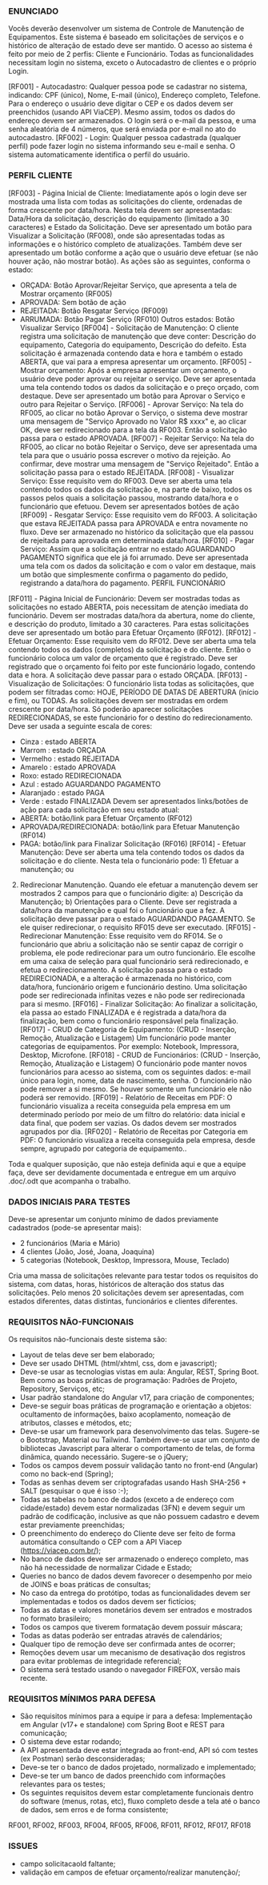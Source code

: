 ### ENUNCIADO
Vocês deverão desenvolver um sistema de Controle de Manutenção de Equipamentos. Este sistema é baseado em solicitações de serviços e o histórico de alteração de estado deve ser mantido. 
O acesso ao sistema é feito por meio de 2 perfis: Cliente e Funcionário. Todas as funcionalidades necessitam login no sistema, exceto o Autocadastro de clientes e o próprio Login.

[RF001] - Autocadastro: Qualquer pessoa pode se cadastrar no sistema, indicando: CPF (único), Nome, E-mail (único), Endereço completo, Telefone. Para o endereço o usuário deve digitar o CEP e os dados devem ser preenchidos (usando API ViaCEP). Mesmo assim, todos os dados do endereço devem ser armazenados. O login será o e-mail da pessoa, e uma senha aleatória de 4 números, que será enviada por e-mail no ato do autocadastro.
[RF002] - Login: Qualquer pessoa cadastrada (qualquer perfil) pode fazer login no sistema informando seu e-mail e senha. O sistema automaticamente identifica o perfil do usuário.

### PERFIL CLIENTE

[RF003] - Página Inicial de Cliente: Imediatamente após o login deve ser mostrada uma lista com todas as solicitações do cliente, ordenadas de forma crescente por data/hora. Nesta tela devem ser apresentadas: Data/Hora da solicitação, descrição do equipamento (limitado a 30 caracteres) e Estado da Solicitação. Deve ser apresentado um botão para Visualizar a Solicitação (RF008), onde são apresentadas todas as informações e o histórico completo de atualizações. Também deve ser apresentado um botão conforme a ação que o usuário deve efetuar (se não houver ação, não mostrar botão). As ações são as seguintes, conforma o estado:
- ORÇADA: Botão Aprovar/Rejeitar Serviço, que apresenta a tela de Mostrar orçamento (RF005)
- APROVADA: Sem botão de ação
- REJEITADA: Botão Resgatar Serviço (RF009)
- ARRUMADA: Botão Pagar Serviço (RF010)
Outros estados: Botão Visualizar Serviço
[RF004] - Solicitação de Manutenção: O cliente registra uma solicitação de manutenção que deve conter: Descrição do equipamento, Categoria do equipamento, Descrição do defeito. Esta solicitação é armazenada contendo data e hora e também o estado ABERTA, que vai para a empresa apresentar um orçamento.
[RF005] - Mostrar orçamento: Após a empresa apresentar um orçamento, o usuário deve poder aprovar ou rejeitar o serviço. Deve ser apresentada uma tela contendo todos os dados da solicitação e o preço orçado, com destaque. Deve ser apresentado um botão para Aprovar o Serviço e outro para Rejeitar o Serviço.
[RF006] - Aprovar Serviço: Na tela do RF005, ao clicar no botão Aprovar o Serviço, o sistema deve mostrar uma mensagem de "Serviço Aprovado no Valor R$ xxxx" e, ao clicar OK, deve ser redirecionado para a tela da RF003. Então a solicitação passa para o estado APROVADA.
[RF007] - Rejeitar Serviço: Na tela do RF005, ao clicar no botão Rejeitar o Serviço, deve ser apresentada uma tela para que o usuário possa escrever o motivo da rejeição. Ao confirmar, deve mostrar uma mensagem de "Serviço Rejeitado". Então a solicitação passa para o estado REJEITADA.
[RF008] - Visualizar Serviço: Esse requisito vem do RF003. Deve ser aberta uma tela contendo todos os dados da solicitação e, na parte de baixo, todos os passos pelos quais a solicitação passou, mostrando data/hora e o funcionário que efetuou. Devem ser apresentados botões de ação
[RF009] - Resgatar Serviço: Esse requisito vem do RF003. A solicitação que estava REJEITADA passa para APROVADA e entra novamente no fluxo. Deve ser armazenado no histórico da solicitação que ela passou de rejeitada para aprovada em determinada data/hora.
[RF010] - Pagar Serviço: Assim que a solicitação entrar no estado AGUARDANDO PAGAMENTO significa que ele já foi arrumado. Deve ser apresentada uma tela com os dados da solicitação e com o valor em destaque, mais um botão que simplesmente confirma o pagamento do pedido, registrando a data/hora do pagamento.
PERFIL FUNCIONÁRIO

[RF011] - Página Inicial de Funcionário: Devem ser mostradas todas as solicitações no estado ABERTA, pois necessitam de atenção imediata do funcionário. Devem ser mostradas data/hora da abertura, nome do cliente, e descrição do produto, limitado a 30 caracteres. Para estas solicitações deve ser apresentado um botão para Efetuar Orçamento (RF012).
[RF012] - Efetuar Orçamento: Esse requisito vem do RF012. Deve ser aberta uma tela contendo todos os dados (completos) da solicitação e do cliente. Então o funcionário coloca um valor de orçamento que é registrado. Deve ser registrado que o orçamento foi feito por este funcionário logado, contendo data e hora. A solicitação deve passar para o estado ORÇADA.
[RF013] - Visualização de Solicitações: O funcionário lista todas as solicitações, que podem ser filtradas como: HOJE, PERÍODO DE DATAS DE ABERTURA (início e fim), ou TODAS. As solicitações devem ser mostradas em ordem crescente por data/hora. Só poderão aparecer solicitações REDIRECIONADAS, se este funcionário for o destino do redirecionamento. Deve ser usada a seguinte escala de cores:
- Cinza : estado ABERTA
- Marrom : estado ORÇADA
- Vermelho : estado REJEITADA
- Amarelo : estado APROVADA
- Roxo: estado REDIRECIONADA
- Azul : estado AGUARDANDO PAGAMENTO
- Alaranjado : estado PAGA
- Verde : estado FINALIZADA
Devem ser apresentados links/botões de ação para cada solicitação em seu estado atual:
- ABERTA: botão/link para Efetuar Orçamento (RF012)
- APROVADA/REDIRECIONADA: botão/link para Efetuar Manutenção (RF014)
- PAGA: botão/link para Finalizar Solicitação (RF016)
[RF014] - Efetuar Manutenção: Deve ser aberta uma tela contendo todos os dados da solicitação e do cliente. Nesta tela o funcionário pode: 1) Efetuar a manutenção; ou 
2) Redirecionar Manutenção. Quando ele efetuar a manutenção devem ser mostrados 2 campos para que o funcionário digite:
a) Descrição da Manutenção;
b) Orientações para o Cliente. Deve ser registrada a data/hora da manutenção e qual foi o funcionário que a fez. A solicitação deve passar para o estado AGUARDANDO PAGAMENTO. Se ele quiser redirecionar, o requisito RF015 deve ser executado.
[RF015] - Redirecionar Manutenção: Esse requisito vem do RF014. Se o funcionário que abriu a solicitação não se sentir capaz de corrigir o problema, ele pode redirecionar para um outro funcionário. Ele escolhe em uma caixa de seleção para qual funcionário será redirecionado, e efetua o redirecionamento. A solicitação passa para o estado REDIRECIONADA, e a alteração é armazenada no histórico, com data/hora, funcionário origem e funcionário destino. Uma solicitação pode ser redirecionada infinitas vezes e não pode ser redirecionada para si mesmo.
[RF016] - Finalizar Solicitação: Ao finalizar a solicitação, ela passa ao estado FINALIZADA e é registrada a data/hora da finalização, bem como o funcionário responsável pela finalização.
[RF017] - CRUD de Categoria de Equipamento: (CRUD - Inserção, Remoção, Atualização e Listagem) Um funcionário pode manter categorias de equipamentos. Por exemplo: Notebook, Impressora, Desktop, Microfone.
[RF018] - CRUD de Funcionários: (CRUD - Inserção, Remoção, Atualização e Listagem) O funcionário pode manter novos funcionários para acesso ao sistema, com os seguintes dados: e-mail único para login, nome, data de nascimento, senha. O funcionário não pode remover a si mesmo. Se houver somente um funcionário ele não poderá ser removido.
[RF019] - Relatório de Receitas em PDF: O funcionário visualiza a receita conseguida pela empresa em um determinado período por meio de um filtro do relatório: data inicial e data final, que podem ser vazias. Os dados devem ser mostrados agrupados por dia.
[RF020] - Relatório de Receitas por Categoria em PDF: O funcionário visualiza a receita conseguida pela empresa, desde sempre, agrupado por categoria de equipamento..

Toda e qualquer suposição, que não esteja definida aqui e que a equipe faça, deve ser devidamente documentada e entregue em um arquivo .doc/.odt que acompanha o trabalho.

### DADOS INICIAIS PARA TESTES

Deve-se apresentar um conjunto mínimo de dados previamente cadastrados (pode-se apresentar mais): 
- 2 funcionários (Maria e Mário)
- 4 clientes (João, José, Joana, Joaquina)
- 5 categorias (Notebook, Desktop, Impressora, Mouse, Teclado)

Cria uma massa de solicitações relevante para testar todos os requisitos do sistema, com datas, horas, históricos de alteração dos status das solicitações. Pelo menos 20 solicitações devem ser apresentadas, com estados diferentes, datas distintas, funcionários e clientes diferentes.


### REQUISITOS NÃO-FUNCIONAIS
Os requisitos não-funcionais deste sistema são:

- Layout de telas deve ser bem elaborado;
- Deve ser usado DHTML (html/xhtml, css, dom e javascript);
- Deve-se usar as tecnologias vistas em aula: Angular, REST, Spring Boot. Bem como as boas práticas de programação: Padrões de Projeto, Repository, Serviços, etc;
- Usar padrão standalone do Angular v17, para criação de componentes;
- Deve-se seguir boas práticas de programação e orientação a objetos: ocultamento de informações, baixo acoplamento, nomeação de atributos, classes e métodos, etc;
- Deve-se usar um framework para desenvolvimento das telas. Sugere-se o Bootstrap, Material ou Tailwind. Também deve-se usar um conjunto de bibliotecas Javascript para alterar o comportamento de telas, de forma dinâmica, quando necessário. Sugere-se o jQuery;
- Todos os campos devem possuir validação tanto no front-end (Angular) como no back-end (Spring);
- Todas as senhas devem ser criptografadas usando Hash SHA-256 + SALT (pesquisar o que é isso :-);
- Todas as tabelas no banco de dados (exceto a de endereço com cidade/estado) devem estar normalizadas (3FN) e devem seguir um padrão de codificação, inclusive as que não possuem cadastro e devem estar previamente preenchidas;
- O preenchimento do endereço do Cliente deve ser feito de forma automática consultando o CEP com a API Viacep (https://viacep.com.br/);
- No banco de dados deve ser armazenado o endereço completo, mas não há necessidade de normalizar Cidade e Estado;
- Queries no banco de dados devem favorecer o desempenho por meio de JOINS e boas práticas de consultas;
- No caso da entrega do protótipo, todas as funcionalidades devem ser implementadas  e todos os dados devem ser fictícios;
- Todas as datas e valores monetários devem ser entrados e mostrados no formato brasileiro;
- Todos os campos que tiverem formatação devem possuir máscara;
- Todas as datas poderão ser entradas através de calendários;
- Qualquer tipo de remoção deve ser confirmada antes de ocorrer;
- Remoções devem usar um mecanismo de desativação dos registros para evitar problemas de integridade referencial;
- O sistema será testado usando o navegador FIREFOX, versão mais recente.

### REQUISITOS MÍNIMOS PARA DEFESA

- São requisitos mínimos para a equipe ir para a defesa:
Implementação em Angular (v17+ e standalone) com Spring Boot e REST para comunicação;
- O sistema deve estar rodando;
- A API apresentada deve estar integrada ao front-end, API só com testes (ex Postman) serão desconsideradas;
- Deve-se ter o banco de dados projetado, normalizado e implementado;
- Deve-se ter um banco de dados preenchido com informações relevantes para os testes;
- Os seguintes requisitos devem estar completamente funcionais dentro do software (menus, rotas, etc), fluxo completo desde a tela até o banco de dados, sem erros e de forma consistente;

RF001, RF002, RF003, RF004, RF005, RF006, RF011, RF012, RF017, RF018

### ISSUES

- campo solicitacaoId faltante;
- validação em campos de efetuar orçamento/realizar manutenção/;